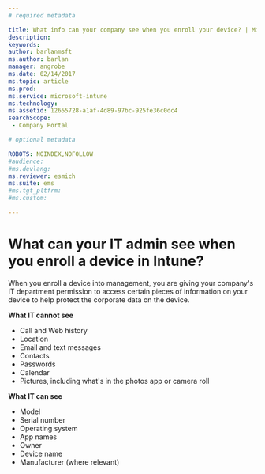 ```yaml
---
# required metadata

title: What info can your company see when you enroll your device? | Microsoft Docs
description:
keywords:
author: barlanmsft
ms.author: barlan
manager: angrobe
ms.date: 02/14/2017
ms.topic: article
ms.prod:
ms.service: microsoft-intune
ms.technology:
ms.assetid: 12655728-a1af-4d89-97bc-925fe36c0dc4
searchScope:
 - Company Portal

# optional metadata

ROBOTS: NOINDEX,NOFOLLOW
#audience:
#ms.devlang:
ms.reviewer: esmich
ms.suite: ems
#ms.tgt_pltfrm:
#ms.custom:

---
```



# What can your IT admin see when you enroll a device in Intune?

When you enroll a device into management, you are giving your company's IT department permission to access certain pieces of information on your device to help protect the corporate data on the device.

**What IT cannot see**

- Call and Web history
-	Location
- Email and text messages
- Contacts
-	Passwords
- Calendar
- Pictures, including what's in the photos app or camera roll

**What IT can see**

-   Model
-   Serial number
-   Operating system
-   App names
-   Owner
-   Device name
-   Manufacturer (where relevant)
